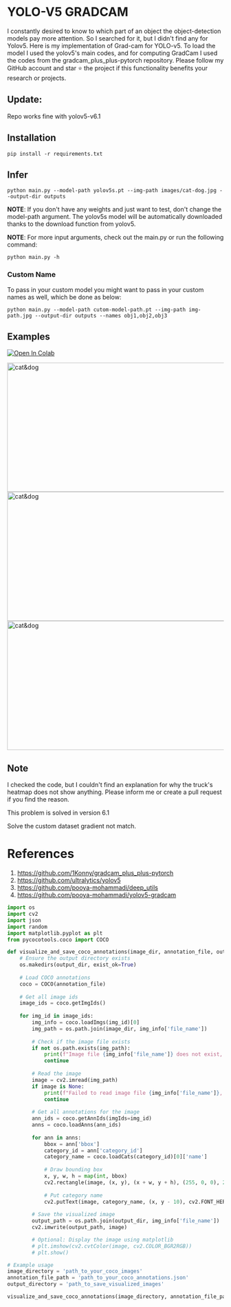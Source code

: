 # YOLO-V5 GRADCAM

I constantly desired to know to which part of an object the object-detection models pay more attention. So I searched for it, but I didn't find any for Yolov5.
Here is my implementation of Grad-cam for YOLO-v5. To load the model I used the yolov5's main codes, and for computing GradCam I used the codes from the gradcam_plus_plus-pytorch repository.
Please follow my GitHub account and star ⭐ the project if this functionality benefits your research or projects.

## Update:
Repo works fine with yolov5-v6.1


## Installation
`pip install -r requirements.txt`

## Infer
`python main.py --model-path yolov5s.pt --img-path images/cat-dog.jpg --output-dir outputs`

**NOTE**: If you don't have any weights and just want to test, don't change the model-path argument. The yolov5s model will be automatically downloaded thanks to the download function from yolov5. 

**NOTE**: For more input arguments, check out the main.py or run the following command:

```python main.py -h```

### Custom Name
To pass in your custom model you might want to pass in your custom names as well, which be done as below:
```
python main.py --model-path cutom-model-path.pt --img-path img-path.jpg --output-dir outputs --names obj1,obj2,obj3 
```
## Examples
[![Open In Colab](https://colab.research.google.com/assets/colab-badge.svg)](https://colab.research.google.com/github/pooya-mohammadi/yolov5-gradcam/blob/master/main.ipynb)

<img src="https://raw.githubusercontent.com/pooya-mohammadi/yolov5-gradcam/master/outputs/eagle-res.jpg" alt="cat&dog" height="300" width="1200">
<img src="https://raw.githubusercontent.com/pooya-mohammadi/yolov5-gradcam/master/outputs/cat-dog-res.jpg" alt="cat&dog" height="300" width="1200">
<img src="https://raw.githubusercontent.com/pooya-mohammadi/yolov5-gradcam/master/outputs/dog-res.jpg" alt="cat&dog" height="300" width="1200">

## Note
I checked the code, but I couldn't find an explanation for why the truck's heatmap does not show anything. Please inform me or create a pull request if you find the reason.

This problem is solved in version 6.1

Solve the custom dataset gradient not match.

# References
1. https://github.com/1Konny/gradcam_plus_plus-pytorch
2. https://github.com/ultralytics/yolov5
3. https://github.com/pooya-mohammadi/deep_utils
4. https://github.com/pooya-mohammadi/yolov5-gradcam
```python
import os
import cv2
import json
import random
import matplotlib.pyplot as plt
from pycocotools.coco import COCO

def visualize_and_save_coco_annotations(image_dir, annotation_file, output_dir):
    # Ensure the output directory exists
    os.makedirs(output_dir, exist_ok=True)
    
    # Load COCO annotations
    coco = COCO(annotation_file)
    
    # Get all image ids
    image_ids = coco.getImgIds()
    
    for img_id in image_ids:
        img_info = coco.loadImgs(img_id)[0]
        img_path = os.path.join(image_dir, img_info['file_name'])
        
        # Check if the image file exists
        if not os.path.exists(img_path):
            print(f"Image file {img_info['file_name']} does not exist, skipping...")
            continue
        
        # Read the image
        image = cv2.imread(img_path)
        if image is None:
            print(f"Failed to read image file {img_info['file_name']}, skipping...")
            continue
        
        # Get all annotations for the image
        ann_ids = coco.getAnnIds(imgIds=img_id)
        anns = coco.loadAnns(ann_ids)
        
        for ann in anns:
            bbox = ann['bbox']
            category_id = ann['category_id']
            category_name = coco.loadCats(category_id)[0]['name']
            
            # Draw bounding box
            x, y, w, h = map(int, bbox)
            cv2.rectangle(image, (x, y), (x + w, y + h), (255, 0, 0), 2)
            
            # Put category name
            cv2.putText(image, category_name, (x, y - 10), cv2.FONT_HERSHEY_SIMPLEX, 0.5, (255, 0, 0), 2)
        
        # Save the visualized image
        output_path = os.path.join(output_dir, img_info['file_name'])
        cv2.imwrite(output_path, image)

        # Optional: Display the image using matplotlib
        # plt.imshow(cv2.cvtColor(image, cv2.COLOR_BGR2RGB))
        # plt.show()

# Example usage
image_directory = 'path_to_your_coco_images'
annotation_file_path = 'path_to_your_coco_annotations.json'
output_directory = 'path_to_save_visualized_images'

visualize_and_save_coco_annotations(image_directory, annotation_file_path, output_directory)